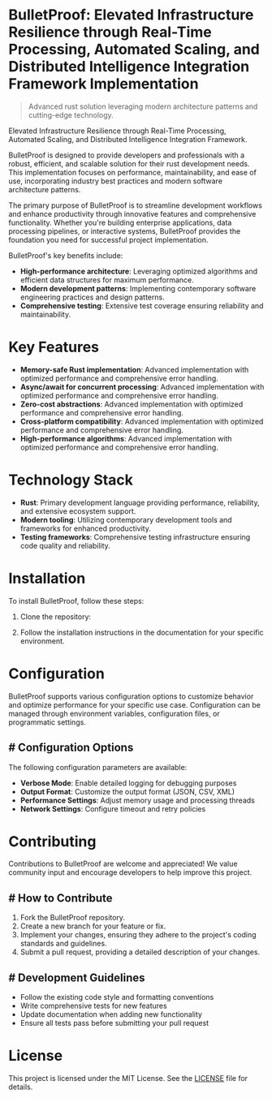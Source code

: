 <!-- fallback_BulletProof_20251002193836_84479 -->

# BulletProof: Elevated Infrastructure Resilience through Real-Time Processing, Automated Scaling, and Distributed Intelligence Integration Framework Implementation
> Advanced rust solution leveraging modern architecture patterns and cutting-edge technology.

Elevated Infrastructure Resilience through Real-Time Processing, Automated Scaling, and Distributed Intelligence Integration Framework.

BulletProof is designed to provide developers and professionals with a robust, efficient, and scalable solution for their rust development needs. This implementation focuses on performance, maintainability, and ease of use, incorporating industry best practices and modern software architecture patterns.

The primary purpose of BulletProof is to streamline development workflows and enhance productivity through innovative features and comprehensive functionality. Whether you're building enterprise applications, data processing pipelines, or interactive systems, BulletProof provides the foundation you need for successful project implementation.

BulletProof's key benefits include:

* **High-performance architecture**: Leveraging optimized algorithms and efficient data structures for maximum performance.
* **Modern development patterns**: Implementing contemporary software engineering practices and design patterns.
* **Comprehensive testing**: Extensive test coverage ensuring reliability and maintainability.

# Key Features

* **Memory-safe Rust implementation**: Advanced implementation with optimized performance and comprehensive error handling.
* **Async/await for concurrent processing**: Advanced implementation with optimized performance and comprehensive error handling.
* **Zero-cost abstractions**: Advanced implementation with optimized performance and comprehensive error handling.
* **Cross-platform compatibility**: Advanced implementation with optimized performance and comprehensive error handling.
* **High-performance algorithms**: Advanced implementation with optimized performance and comprehensive error handling.

# Technology Stack

* **Rust**: Primary development language providing performance, reliability, and extensive ecosystem support.
* **Modern tooling**: Utilizing contemporary development tools and frameworks for enhanced productivity.
* **Testing frameworks**: Comprehensive testing infrastructure ensuring code quality and reliability.

# Installation

To install BulletProof, follow these steps:

1. Clone the repository:


2. Follow the installation instructions in the documentation for your specific environment.

# Configuration

BulletProof supports various configuration options to customize behavior and optimize performance for your specific use case. Configuration can be managed through environment variables, configuration files, or programmatic settings.

## # Configuration Options

The following configuration parameters are available:

* **Verbose Mode**: Enable detailed logging for debugging purposes
* **Output Format**: Customize the output format (JSON, CSV, XML)
* **Performance Settings**: Adjust memory usage and processing threads
* **Network Settings**: Configure timeout and retry policies

# Contributing

Contributions to BulletProof are welcome and appreciated! We value community input and encourage developers to help improve this project.

## # How to Contribute

1. Fork the BulletProof repository.
2. Create a new branch for your feature or fix.
3. Implement your changes, ensuring they adhere to the project's coding standards and guidelines.
4. Submit a pull request, providing a detailed description of your changes.

## # Development Guidelines

* Follow the existing code style and formatting conventions
* Write comprehensive tests for new features
* Update documentation when adding new functionality
* Ensure all tests pass before submitting your pull request

# License

This project is licensed under the MIT License. See the [LICENSE](https://github.com/mpermar082/BulletProof/blob/main/LICENSE) file for details.
